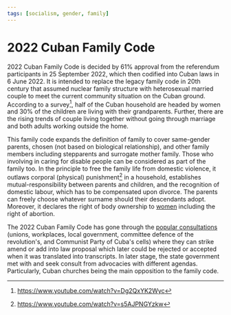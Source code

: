 ```yaml
---
tags: [socialism, gender, family]
---
```


# 2022 Cuban Family Code

2022 Cuban Family Code is decided by 61% approval from the referendum
participants in 25 September 2022, which then codified into Cuban laws in 6 June
2022. It is intended to replace the legacy family code in 20th century that
assumed nuclear family structure with heterosexual married couple to meet the
current community situation on the Cuban ground. According to a survey[^dsa-yt],
half of the Cuban household are headed by women and 30% of the children are
living with their grandparents. Further, there are the rising trends of couple
living together without going through marriage and both adults working outside
the home.

This family code expands the definition of family to cover same-gender parents,
chosen (not based on biological relationship), and other family members
including stepparents and surrogate mother family. Those who involving in caring
for disable people can be considered as part of the family too. In the principle
to free the family life from domestic violence, it outlaws corporal (physical)
punishment[^peopledispatch] in a household, establishes mutual-responsibility
between parents and children, and the recognition of domestic labour, which has
to be compensated upon divorce. The parents can freely choose whatever surname
should their descendants adopt. Moreover, it declares the right of body
ownership to [women](202203121058.md) including the right of abortion.

The 2022 Cuban Family Code has gone through the [popular consultations](202204211120.md)
(unions, workplaces, local government, committee defence of the revolution's,
and Communist Party of Cuba's cells) where they can strike amend or add into law
proposal which later could be rejected or accepted when it was translated into
transcripts. In later stage, the state government met with and seek consult from
advocacies with different agendas. Particularly, Cuban churches being the main
opposition to the family code.

[^dsa-yt]: https://www.youtube.com/watch?v=Dg2QxYK2Wyc

[^peopledispatch]: https://www.youtube.com/watch?v=s5AJPNGYzkw
